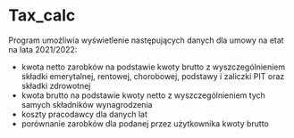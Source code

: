 # Tax_calc

Program umożliwia wyświetlenie następujących danych dla umowy na etat na lata 2021/2022:
- kwota netto zarobków na podstawie kwoty brutto z wyszczególnieniem składki emerytalnej,
rentowej, chorobowej, podstawy i zaliczki PIT oraz składki zdrowotnej
- kwota brutto na podstawie kwoty netto z wyszczególnieniem tych samych składników wynagrodzenia
- koszty pracodawcy dla danych lat
- porównanie zarobków dla podanej przez użytkownika kwoty brutto
